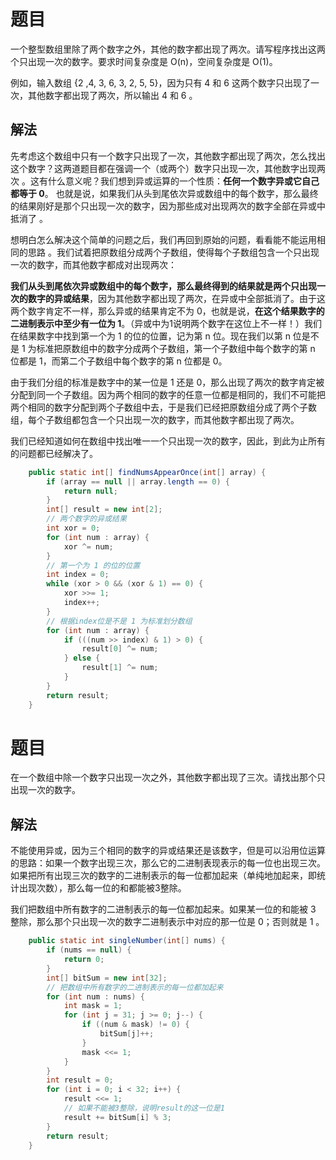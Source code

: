 # 题目

一个整型数组里除了两个数字之外，其他的数字都出现了两次。请写程序找出这两个只出现一次的数字。要求时间复杂度是 O(n)，空间复杂度是 O(1)。

例如，输入数组 {2 ,4, 3, 6, 3, 2, 5, 5}，因为只有 4 和 6 这两个数字只出现了一次，其他数字都出现了两次，所以输出 4 和 6 。

## 解法

先考虑这个数组中只有一个数字只出现了一次，其他数字都出现了两次，怎么找出这个数字？这两道题目都在强调一个（或两个）数字只出现一次，其他数字出现两次 。这有什么意义呢？我们想到异或运算的一个性质：**任何一个数字异或它自己都等于 0**。 也就是说，如果我们从头到尾依次异或数组中的每个数字，那么最终的结果刚好是那个只出现一次的数字，因为那些成对出现两次的数字全部在异或中抵消了 。

想明白怎么解决这个简单的问题之后，我们再回到原始的问题，看看能不能运用相同的思路 。我们试着把原数组分成两个子数组，使得每个子数组包含一个只出现一次的数字，而其他数字都成对出现两次：

**我们从头到尾依次异或数组中的每个数字，那么最终得到的结果就是两个只出现一次的数字的异或结果**，因为其他数字都出现了两次，在异或中全部抵消了。由于这两个数字肯定不一样，那么异或的结果肯定不为 0，也就是说，**在这个结果数字的二进制表示中至少有一位为 1**。（异或中为1说明两个数字在这位上不一样！）我们在结果数字中找到第一个为 1 的位的位置，记为第 n 位。现在我们以第 n 位是不是 1 为标准把原数组中的数字分成两个子数组，第一个子数组中每个数字的第 n 位都是 1，而第二个子数组中每个数字的第 n 位都是 0。

由于我们分组的标准是数字中的某一位是 1 还是 0，那么出现了两次的数字肯定被分配到同一个子数组。因为两个相同的数字的任意一位都是相同的，我们不可能把两个相同的数字分配到两个子数组中去，于是我们已经把原数组分成了两个子数组，每个子数组都包含一个只出现一次的数字，而其他数字都出现了两次。

我们已经知道如何在数组中找出唯一一个只出现一次的数字，因此，到此为止所有的问题都已经解决了。

```java
    public static int[] findNumsAppearOnce(int[] array) {
        if (array == null || array.length == 0) {
            return null;
        }
        int[] result = new int[2];
        // 两个数字的异或结果
        int xor = 0;
        for (int num : array) {
            xor ^= num;
        }
        // 第一个为 1 的位的位置
        int index = 0;
        while (xor > 0 && (xor & 1) == 0) {
            xor >>= 1;
            index++;
        }
        // 根据index位是不是 1 为标准划分数组
        for (int num : array) {
            if (((num >> index) & 1) > 0) {
                result[0] ^= num;
            } else {
                result[1] ^= num;
            }
        }
        return result;
    }
```

# 题目

在一个数组中除一个数字只出现一次之外，其他数字都出现了三次。请找出那个只出现一次的数字。

## 解法

不能使用异或，因为三个相同的数字的异或结果还是该数字，但是可以沿用位运算的思路：如果一个数字出现三次，那么它的二进制表现表示的每一位也出现三次。如果把所有出现三次的数字的二进制表示的每一位都加起来（单纯地加起来，即统计出现次数），那么每一位的和都能被3整除。

我们把数组中所有数字的二进制表示的每一位都加起来。如果某一位的和能被 3 整除，那么那个只出现一次的数字二进制表示中对应的那一位是 0；否则就是 1 。

```java
    public static int singleNumber(int[] nums) {
        if (nums == null) {
            return 0;
        }
        int[] bitSum = new int[32];
        // 把数组中所有数字的二进制表示的每一位都加起来
        for (int num : nums) {
            int mask = 1;
            for (int j = 31; j >= 0; j--) {
                if ((num & mask) != 0) {
                    bitSum[j]++;
                }
                mask <<= 1;
            }
        }
        int result = 0;
        for (int i = 0; i < 32; i++) {
            result <<= 1;
            // 如果不能被3整除，说明result的这一位是1
            result += bitSum[i] % 3;
        }
        return result;
    }
```

